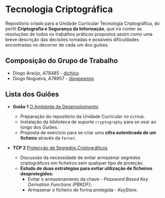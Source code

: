 # Tecnologia Criptográfica
Repositório criado para a Unidade Curricular Tecnologia Criptográfica, do perfil **Criptografia e Segurança da Informação**, que irá conter as resoluções de todos os trabalhos práticos propostos assim como uma breve descrição das decisões tomadas e possíveis dificuldades encontradas no decorrer de cada um dos guiões.

## **Composição do Grupo de Trabalho**
* Diogo Araújo, A78485 - [dichico](https://github.com/dichico)
* Diogo Nogueira, A78957 - [diogoesnog](https://github.com/diogoesnog)

## **Lista dos Guiões**

- **Guião 1** [O Ambiente de Desenvolvimento]()   
  - Preparação do repositório da Unidade Curricular no ```Github```.
  - Instalação da biblioteca de suporte ```cryptography``` para se usar ao longo dos Guiões.
  - Proposta de exercício para se criar uma **cifra autenticada de um ficheiro** através da ```Fernet```.

- **TCP 2** [Protecção de Segredos Criptográficos]()
  - Discussão da necessidade de evitar armazenar segredos criptográficos em ficheiros sem qualquer tipo de proteção.
  - **Estudo de duas estratégias para evitar utilização de ficheiros desprotegidos:**
    - Evitar o armazenamento da chave - *Password Based Key Derivation Functions (PBKDF)*;
    - Armazenar o ficheiro de forma protegida - *KeyStore*.